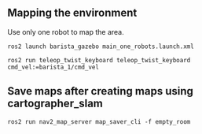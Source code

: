 ## Mapping the environment
Use only one robot to map the area.
```
ros2 launch barista_gazebo main_one_robots.launch.xml

ros2 run teleop_twist_keyboard teleop_twist_keyboard cmd_vel:=barista_1/cmd_vel

```
## Save maps after creating maps using cartographer_slam
````
ros2 run nav2_map_server map_saver_cli -f empty_room
````